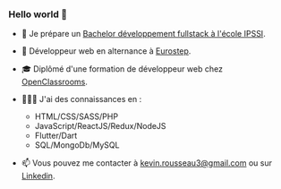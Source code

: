 ### Hello world 👋


- 🏫 Je prépare un [Bachelor développement fullstack à l'école IPSSI](https://ecole-ipssi.com/formations-informatique/bachelor-developpeur-fullstack-devops/).

- 🏢 Développeur web en alternance à [Eurostep](https://www.eurostep.com/).

- 🎓 Diplômé d'une formation de développeur web chez [OpenClassrooms](https://openclassrooms.com/fr/).

- 🧑🏻‍💻 J'ai des connaissances en :
  - HTML/CSS/SASS/PHP
  - JavaScript/ReactJS/Redux/NodeJS
  - Flutter/Dart
  - SQL/MongoDb/MySQL

- 📫 Vous pouvez me contacter à kevin.rousseau3@gmail.com ou sur [Linkedin](https://www.linkedin.com/in/kevin-rousseau-20a7b11b5/).



